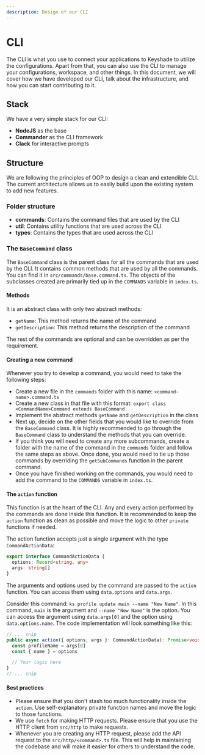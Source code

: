 ```yaml
---
description: Design of our CLI
---
```


# CLI

The CLI is what you use to connect your applications to Keyshade to utilize the configurations. Apart from that, you can also use the CLI to manage your configurations, workspace, and other things. In this document, we will cover how we have developed our CLI, talk about the infrastructure, and how you can start contributing to it.

## Stack

We have a very simple stack for our CLI:

- **NodeJS** as the base
- **Commander** as the CLI framework
- **Clack** for interactive prompts

## Structure

We are following the principles of OOP to design a clean and extendible CLI. The current architecture allows us to easily build upon the existing system to add new features.

### Folder structure

- **commands**: Contains the command files that are used by the CLI
- **util**: Contains utility functions that are used across the CLI
- **types**: Contains the types that are used across the CLI

### The `BaseCommand` class

The `BaseCommand` class is the parent class for all the commands that are used by the CLI. It contains common methods that are used by all the commands. You can find it in `src/commands/base.command.ts`. The objects of the subclasses created are primarily tied up in the `COMMANDS` variable in `index.ts`.

#### Methods

It is an abstract class with only two abstract methods:

- `getName`: This method returns the name of the command
- `getDescription`: This method returns the description of the command

The rest of the commands are optional and can be overridden as per the requirement.

#### Creating a new command

Whenever you try to develop a command, you would need to take the following steps:

- Create a new file in the `commands` folder with this name: `<command-name>.command.ts`
- Create a new class in that file with this format: `export class <CommandName>Command extends BaseCommand`
- Implement the abstract methods `getName` and `getDescription` in the class
- Next up, decide on the other fields that you would like to override from the `BaseCommand` class. It is highly recommended to go through the `BaseCommand` class to understand the methods that you can override.
- If you think you will need to create any more subcommands, create a folder with the name of the command in the `commands` folder and follow the same steps as above. Once done, you would need to tie up those commands by overriding the `getSubCommands` function in the parent command.
- Once you have finished working on the commands, you would need to add the command to the `COMMANDS` variable in `index.ts`.

#### The `action` function

This function is at the heart of the CLI. Any and every action performed by the commands are done inside this function. It is recommended to keep the `action` function as clean as possible and move the logic to other `private` functions if needed.

The action function accepts just a single argument with the type `CommandActionData`:

```typescript
export interface CommandActionData {
  options: Record<string, any>
  args: string[]
}
```

The arguments and options used by the command are passed to the `action` function. You can access them using `data.options` and `data.args`.

Consider this command: `ks profile update main --name "New Name"`. In this command, `main` is the argument and `--name "New Name"` is the option. You can access the argument using `data.args[0]` and the option using `data.options.name`. The code implementation will look something like this:

```typescript
// ... snip
public async action({ options, args }: CommandActionData): Promise<void> {
  const profileName = args[0]
  const { name } = options

  // Your logic here
}
// ... snip
```

#### Best practices

- Please ensure that you don't stash too much functionality inside the `action`. Use self-explanatory private function names and move the logic to those functions.
- We use `fetch` for making HTTP requests. Please ensure that you use the HTTP client from `src/http` to make requests.
- Whenever you are creating any HTTP request, please add the API request to the `src/http/<command>.ts` file. This will help in maintaining the codebase and will make it easier for others to understand the code.
